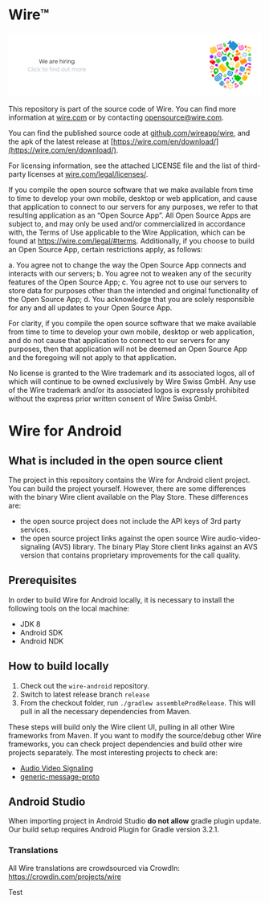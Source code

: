 # Wire™

[![Wire logo](https://github.com/wireapp/wire/blob/master/assets/header-small.png?raw=true)](https://wire.com/jobs/)

This repository is part of the source code of Wire. You can find more information at [wire.com](https://wire.com) or by contacting opensource@wire.com.

You can find the published source code at [github.com/wireapp/wire](https://github.com/wireapp/wire), and the apk of the latest release at [https://wire.com/en/download/](https://wire.com/en/download/).

For licensing information, see the attached LICENSE file and the list of third-party licenses at [wire.com/legal/licenses/](https://wire.com/legal/licenses/).

If you compile the open source software that we make available from time to time to develop your own mobile, desktop or web application, and cause that application to connect to our servers for any purposes, we refer to that resulting application as an “Open Source App”.  All Open Source Apps are subject to, and may only be used and/or commercialized in accordance with, the Terms of Use applicable to the Wire Application, which can be found at https://wire.com/legal/#terms.  Additionally, if you choose to build an Open Source App, certain restrictions apply, as follows:

a. You agree not to change the way the Open Source App connects and interacts with our servers; b. You agree not to weaken any of the security features of the Open Source App; c. You agree not to use our servers to store data for purposes other than the intended and original functionality of the Open Source App; d. You acknowledge that you are solely responsible for any and all updates to your Open Source App.

For clarity, if you compile the open source software that we make available from time to time to develop your own mobile, desktop or web application, and do not cause that application to connect to our servers for any purposes, then that application will not be deemed an Open Source App and the foregoing will not apply to that application.

No license is granted to the Wire trademark and its associated logos, all of which will continue to be owned exclusively by Wire Swiss GmbH. Any use of the Wire trademark and/or its associated logos is expressly prohibited without the express prior written consent of Wire Swiss GmbH.

# Wire for Android

## What is included in the open source client

The project in this repository contains the Wire for Android client project. You can build the project yourself. However, there are some differences with the binary Wire client available on the Play Store.
These differences are:

- the open source project does not include the API keys of 3rd party services.
- the open source project links against the open source Wire audio-video-signaling (AVS) library. The binary Play Store client links against an AVS version that contains proprietary improvements for the call quality.

## Prerequisites

In order to build Wire for Android locally, it is necessary to install the following tools on the local machine:

- JDK 8
- Android SDK
- Android NDK

## How to build locally

1. Check out the `wire-android` repository.
2. Switch to latest release branch `release`
3. From the checkout folder, run `./gradlew assembleProdRelease`. This will pull in all the necessary dependencies from Maven.

These steps will build only the Wire client UI, pulling in all other Wire frameworks from Maven. If you want to modify the source/debug other Wire frameworks, you can check project dependencies and build other wire projects separately. The most interesting projects to check are:

- [Audio Video Signaling](https://github.com/wireapp/avs)
- [generic-message-proto](https://github.com/wireapp/generic-message-proto)

## Android Studio

When importing project in Android Studio **do not allow** gradle plugin update. Our build setup requires Android Plugin for Gradle version 3.2.1.

### Translations

All Wire translations are crowdsourced via CrowdIn: https://crowdin.com/projects/wire

Test
